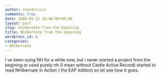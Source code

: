```yaml
---
author: roundcrisis
comments: true
date: 2008-05-22 10:48:00+00:00
layout: post
slug: nhibernate-from-the-begining
title: Nhibernate from the begining
wordpress_id: 8
categories:
- NHibernate
---
```


I ve been suing NH for a while now, but i never started a project from the begining or used purely nh (I mean without Castle Active Record) started to read NHibernate in Action ( the EAP edition) so let see how it goes.
